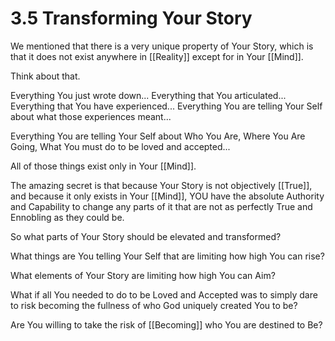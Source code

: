 # 3.5 Transforming Your Story
We mentioned that there is a very unique property of Your Story, which is that it does not exist anywhere in [[Reality]] except for in Your [[Mind]]. 

Think about that. 

Everything You just wrote down... Everything that You articulated... Everything that You have experienced... Everything You are telling Your Self about what those experiences meant... 

Everything You are telling Your Self about Who You Are, Where You Are Going, What You must do to be loved and accepted...

All of those things exist only in Your [[Mind]]. 

The amazing secret is that because Your Story is not objectively [[True]], and because it only exists in Your [[Mind]], YOU have the absolute Authority and Capability to change any parts of it that are not as perfectly True and Ennobling as they could be.

So what parts of Your Story should be elevated and transformed? 

What things are You telling Your Self that are limiting how high You can rise? 

What elements of Your Story are limiting how high You can Aim? 

What if all You needed to do to be Loved and Accepted was to simply dare to risk becoming the fullness of who God uniquely created You to be? 

Are You willing to take the risk of [[Becoming]] who You are destined to Be? 